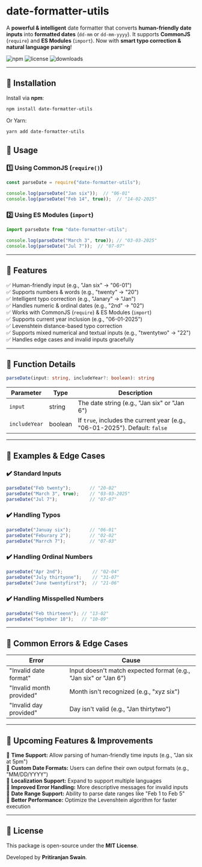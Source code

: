 # date-formatter-utils 

A **powerful & intelligent** date formatter that converts **human-friendly date inputs** into **formatted dates** (`dd-mm` or `dd-mm-yyyy`). It supports **CommonJS** (`require`) and **ES Modules** (`import`). Now with **smart typo correction & natural language parsing**!

![npm](https://img.shields.io/npm/v/date-formatter-utils)
![license](https://img.shields.io/npm/l/date-formatter-utils)
![downloads](https://img.shields.io/npm/dt/date-formatter-utils)

---

## 📌 **Installation**
Install via **npm**:
```sh
npm install date-formatter-utils
```
Or Yarn:
```sh
yarn add date-formatter-utils
```

## 🚀 **Usage**

### 1️⃣ Using CommonJS (`require()`)
```js
const parseDate = require("date-formatter-utils");

console.log(parseDate("Jan six"));  // "06-01"
console.log(parseDate("Feb 14", true));  // "14-02-2025"
```

### 2️⃣ Using ES Modules (`import`)
```js
import parseDate from "date-formatter-utils";

console.log(parseDate("March 3", true)); // "03-03-2025"
console.log(parseDate("Jul 7"));  // "07-07"
```

---

## 📌 **Features**

✅ Human-friendly input (e.g., "Jan six" → "06-01")  
✅ Supports numbers & words (e.g., "twenty" → "20")  
✅ Intelligent typo correction (e.g., "Janary" → "Jan")  
✅ Handles numeric & ordinal dates (e.g., "2nd" → "02")  
✅ Works with CommonJS (`require`) & ES Modules (`import`)  
✅ Supports current year inclusion (e.g., "06-01-2025")  
✅ Levenshtein distance-based typo correction  
✅ Supports mixed numerical and textual inputs (e.g., "twentytwo" → "22")  
✅ Handles edge cases and invalid inputs gracefully  

---

## 🔹 **Function Details**
```ts
parseDate(input: string, includeYear?: boolean): string
```
| Parameter  | Type    | Description |
|------------|--------|-------------|
| `input`    | string | The date string (e.g., "Jan six" or "Jan 6") |
| `includeYear` | boolean | If `true`, includes the current year (e.g., "06-01-2025"). Default: `false` |

---

## 📌 **Examples & Edge Cases**

### ✔️ Standard Inputs
```js
parseDate("Feb twenty");       // "20-02"
parseDate("March 3", true);    // "03-03-2025"
parseDate("Jul 7");            // "07-07"
```

### ✔️ Handling Typos
```js
parseDate("Januay six");       // "06-01"
parseDate("Feburary 2");       // "02-02"
parseDate("Marrch 7");         // "07-03"
```

### ✔️ Handling Ordinal Numbers
```js
parseDate("Apr 2nd");           // "02-04"
parseDate("July thirtyone");    // "31-07"
parseDate("June twentyfirst");  // "21-06"
```

### ✔️ Handling Misspelled Numbers
```js
parseDate("Feb thirteenn"); // "13-02"
parseDate("Septmber 10");   // "10-09"
```

---

## 📌 **Common Errors & Edge Cases**
| Error | Cause |
|--------|-------|
| "Invalid date format" | Input doesn't match expected format (e.g., "Jan six" or "Jan 6") |
| "Invalid month provided" | Month isn't recognized (e.g., "xyz six") |
| "Invalid day provided" | Day isn't valid (e.g., "Jan thirtytwo") |

---

## 🚀 **Upcoming Features & Improvements**

🔹 **Time Support:** Allow parsing of human-friendly time inputs (e.g., "Jan six at 5pm")  
🔹 **Custom Date Formats:** Users can define their own output formats (e.g., "MM/DD/YYYY")  
🔹 **Localization Support:** Expand to support multiple languages  
🔹 **Improved Error Handling:** More descriptive messages for invalid inputs  
🔹 **Date Range Support:** Ability to parse date ranges like "Feb 1 to Feb 5"  
🔹 **Better Performance:** Optimize the Levenshtein algorithm for faster execution  

---

## 📌 **License**
This package is open-source under the **MIT License**.

Developed by **Pritiranjan Swain**.

